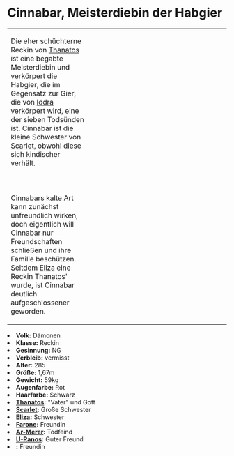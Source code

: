 # Cinnabar, Meisterdiebin der Habgier

<table>
<tr><td>
<p>
Die eher schüchterne Reckin von <a href="Thanatos.md">Thanatos</a> ist eine begabte Meisterdiebin und verkörpert die
Habgier, die im Gegensatz zur Gier, die von <a href="Iddra.md">Iddra</a> verkörpert wird, eine der sieben Todsünden
ist. Cinnabar ist die kleine Schwester von <a href="Scarlet.md">Scarlet</a>, obwohl diese sich kindischer verhält.
<br></br><br></br>
Cinnabars kalte Art kann zunächst unfreundlich wirken, doch eigentlich will Cinnabar nur Freundschaften schließen und
ihre Familie beschützen. Seitdem <a href="Eliza.md">Eliza</a> eine Reckin Thanatos' wurde, ist Cinnabar deutlich
aufgeschlossener geworden.
</p>

</td><td width="300">
<!-- Edit here -->
<img src="cinnabar.png" alt="" />
</td></tr>
</table>

<procedure title="Allgemeine Informationen">
<list columns="3">
<li><b>Volk:</b> Dämonen</li>
<li><b>Klasse:</b> Reckin</li>
<li><b>Gesinnung:</b> NG</li>
<li><b>Verbleib:</b> vermisst</li>
</list>
</procedure>

<procedure title="Aussehen">
<list columns="3">
<li><b>Alter:</b> 285</li>
<li><b>Größe:</b> 1,67m</li>
<li><b>Gewicht:</b> 59kg</li>
<li><b>Augenfarbe:</b> Rot</li>
<li><b>Haarfarbe:</b> Schwarz</li>
<!-- <li><b>Maße:</b> 92/78-70-94</li> -->
</list>
</procedure>

<procedure title="Beziehungen">
<list columns="3">
<li><b><a href="Thanatos.md">Thanatos</a>:</b> "Vater" und Gott</li>
<li><b><a href="Scarlet.md">Scarlet</a>:</b> Große Schwester</li>
<li><b><a href="Eliza.md">Eliza</a>:</b> Schwester</li>
<li><b><a href="Farone.md">Farone</a>:</b> Freundin</li>
<li><b><a href="Ar-Merer.md">Ar-Merer</a>:</b> Todfeind</li>
<li><b><a href="U-Ranos.md">U-Ranos</a>:</b> Guter Freund</li>
<li><b><a href="Nayru.md"></a>:</b> Freundin</li>
</list>
</procedure>

<!--
## Notizen

- **Ziele:** 
- **Geheimnisse:** 
-->